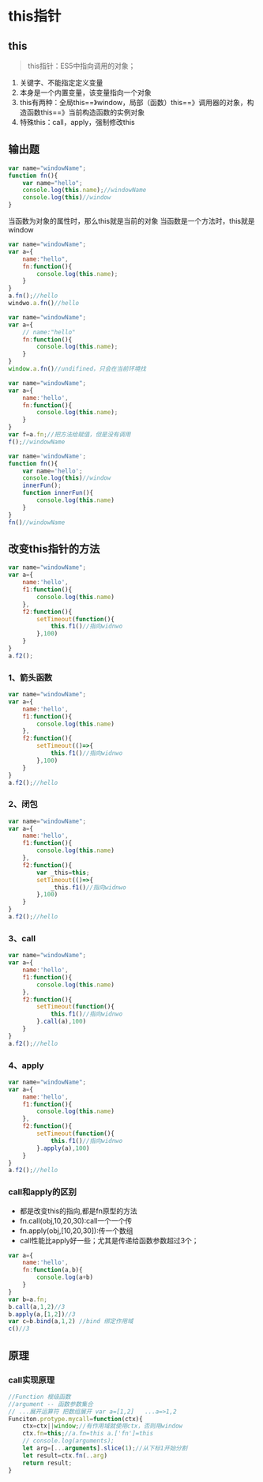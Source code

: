 # this指针

## this
> this指针：ES5中指向调用的对象；

1. 关键字、不能指定定义变量
2. 本身是一个内置变量，该变量指向一个对象
3. this有两种：全局this==》window，局部（函数）this==》调用器的对象，构造函数this==》当前构造函数的实例对象
4. 特殊this：call，apply，强制修改this

## 输出题
```js
var name="windowName";
function fn(){
    var name="hello";
    console.log(this.name);//windowName
    console.log(this)//window
}
```

当函数为对象的属性时，那么this就是当前的对象
当函数是一个方法时，this就是window
```js
var name="windowName";
var a={
    name:"hello",
    fn:function(){
        console.log(this.name);
    }
}
a.fn();//hello
windwo.a.fn()//hello
```

```js
var name="windowName";
var a={
    // name:"hello"
    fn:function(){
        console.log(this.name);
    }
}
window.a.fn()//undifined，只会在当前环境找
```

```js
var name="windowName";
var a={
    name:'hello',
    fn:function(){
        console.log(this.name);
    }
}
var f=a.fn;//把方法给赋值，但是没有调用
f();//windowName
```

```js
var name='windowName';
function fn(){
    var name='hello';
    console.log(this)//window
    innerFun();
    function innerFun(){
        console.log(this.name)
    }
}
fn()//windowName
```

## 改变this指针的方法
```js
var name="windowName";
var a={
    name:'hello',
    f1:function(){
        console.log(this.name)
    },
    f2:function(){
        setTimeout(function(){
            this.f1()//指向widnwo
        },100)
    }
}
a.f2();
```

### 1、箭头函数
```js
var name="windowName";
var a={
    name:'hello',
    f1:function(){
        console.log(this.name)
    },
    f2:function(){
        setTimeout(()=>{
            this.f1()//指向widnwo
        },100)
    }
}
a.f2();//hello
```

### 2、闭包
```js
var name="windowName";
var a={
    name:'hello',
    f1:function(){
        console.log(this.name)
    },
    f2:function(){
        var _this=this;
        setTimeout(()=>{
            _this.f1()//指向widnwo
        },100)
    }
}
a.f2();//hello
```

### 3、call
```js
var name="windowName";
var a={
    name:'hello',
    f1:function(){
        console.log(this.name)
    },
    f2:function(){
        setTimeout(function(){
            this.f1()//指向widnwo
        }.call(a),100)
    }
}
a.f2();//hello
```

### 4、apply
```js
var name="windowName";
var a={
    name:'hello',
    f1:function(){
        console.log(this.name)
    },
    f2:function(){
        setTimeout(function(){
            this.f1()//指向widnwo
        }.apply(a),100)
    }
}
a.f2();//hello
```


### call和apply的区别
- 都是改变this的指向,都是fn原型的方法
- fn.call(obj,10,20,30):call一个一个传
- fn.apply(obj,[10,20,30]):传一个数组
- call性能比apply好一些；尤其是传递给函数参数超过3个；

```js
var a={
    name:'hello',
    fn:function(a,b){
        console.log(a+b)
    }
}
var b=a.fn;
b.call(a,1,2)//3
b.apply(a,[1,2])//3
var c=b.bind(a,1,2) //bind 绑定作用域
c()//3
```

## 原理

### call实现原理
```js
//Function 根级函数
//argument -- 函数参数集合
// ...展开运算符 把数组展开 var a=[1,2]   ...a=>1,2
Funciton.protype.mycall=function(ctx){
    ctx=ctx||window;//有作用域就使用ctx，否则用window
    ctx.fn=this;//a.fn=this a.['fn']=this
    // console.log(arguments);
    let arg=[...arguments].slice(1);//从下标1开始分割
    let result=ctx.fn(..arg)
    return result;
}
```